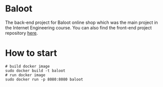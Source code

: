 # Baloot
The back-end project for Baloot online shop which was the main project in the Internet Engineering course. You can also find the front-end project repository [here](https://github.com/OmidPanakari/BalootFront).
# How to start
```
# build docker image
sudo docker build -t baloot
# run docker image
sudo docker run -p 8080:8080 baloot
```
